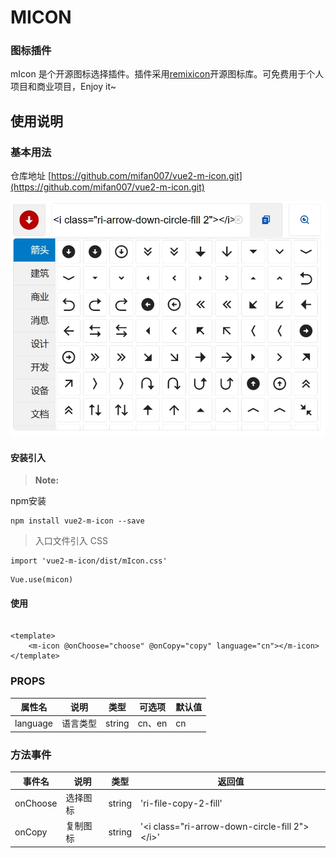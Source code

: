 # MICON
### 图标插件

mIcon 是个开源图标选择插件。插件采用[remixicon](https://remixicon.com)开源图标库。可免费用于个人项目和商业项目，Enjoy it~


## 使用说明

### 基本用法

仓库地址
[https://github.com/mifan007/vue2-m-icon.git](https://github.com/mifan007/vue2-m-icon.git)


![图破了，Sakyamuni](./demo.jpg)


#### 安装引入

> **Note:** 

npm安装
```
npm install vue2-m-icon --save
```
> 入口文件引入 CSS
```
import 'vue2-m-icon/dist/mIcon.css'
```
```
Vue.use(micon)
```

#### 使用

```vue

<template>
    <m-icon @onChoose="choose" @onCopy="copy" language="cn"></m-icon>
</template>
```
### PROPS

属性名|说明|类型|可选项|默认值
-|-|-|-|-
language|语言类型|string|cn、en|cn

### 方法事件

事件名|说明|类型|返回值
-|-|-|-
onChoose|选择图标|string|'ri-file-copy-2-fill'
onCopy|复制图标|string|'\<i class="ri-arrow-down-circle-fill 2"\>\<\/i\>'

